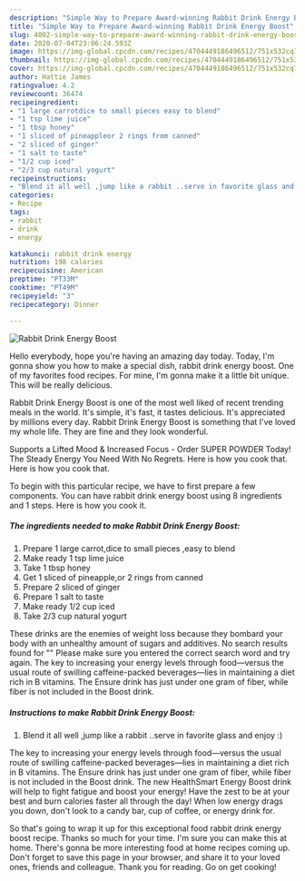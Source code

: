 ```yaml
---
description: "Simple Way to Prepare Award-winning Rabbit Drink Energy Boost"
title: "Simple Way to Prepare Award-winning Rabbit Drink Energy Boost"
slug: 4002-simple-way-to-prepare-award-winning-rabbit-drink-energy-boost
date: 2020-07-04T23:06:24.593Z
image: https://img-global.cpcdn.com/recipes/4704449186496512/751x532cq70/rabbit-drink-energy-boost-recipe-main-photo.jpg
thumbnail: https://img-global.cpcdn.com/recipes/4704449186496512/751x532cq70/rabbit-drink-energy-boost-recipe-main-photo.jpg
cover: https://img-global.cpcdn.com/recipes/4704449186496512/751x532cq70/rabbit-drink-energy-boost-recipe-main-photo.jpg
author: Hattie James
ratingvalue: 4.2
reviewcount: 36474
recipeingredient:
- "1 large carrotdice to small pieces easy to blend"
- "1 tsp lime juice"
- "1 tbsp honey"
- "1 sliced of pineappleor 2 rings from canned"
- "2 sliced of ginger"
- "1 salt to taste"
- "1/2 cup iced"
- "2/3 cup natural yogurt"
recipeinstructions:
- "Blend it all well ,jump like a rabbit ..serve in favorite glass and enjoy :)"
categories:
- Recipe
tags:
- rabbit
- drink
- energy

katakunci: rabbit drink energy 
nutrition: 198 calories
recipecuisine: American
preptime: "PT33M"
cooktime: "PT49M"
recipeyield: "3"
recipecategory: Dinner

---
```



![Rabbit Drink Energy Boost](https://img-global.cpcdn.com/recipes/4704449186496512/751x532cq70/rabbit-drink-energy-boost-recipe-main-photo.jpg)

Hello everybody, hope you're having an amazing day today. Today, I'm gonna show you how to make a special dish, rabbit drink energy boost. One of my favorites food recipes. For mine, I'm gonna make it a little bit unique. This will be really delicious.

Rabbit Drink Energy Boost is one of the most well liked of recent trending meals in the world. It's simple, it's fast, it tastes delicious. It's appreciated by millions every day. Rabbit Drink Energy Boost is something that I've loved my whole life. They are fine and they look wonderful.

Supports a Lifted Mood &amp; Increased Focus - Order SUPER POWDER Today! The Steady Energy You Need With No Regrets. Here is how you cook that. Here is how you cook that.


To begin with this particular recipe, we have to first prepare a few components. You can have rabbit drink energy boost using 8 ingredients and 1 steps. Here is how you cook it.

<!--inarticleads1-->

##### The ingredients needed to make Rabbit Drink Energy Boost:

1. Prepare 1 large carrot,dice to small pieces ,easy to blend
1. Make ready 1 tsp lime juice
1. Take 1 tbsp honey
1. Get 1 sliced of pineapple,or 2 rings from canned
1. Prepare 2 sliced of ginger
1. Prepare 1 salt to taste
1. Make ready 1/2 cup iced
1. Take 2/3 cup natural yogurt


These drinks are the enemies of weight loss because they bombard your body with an unhealthy amount of sugars and additives. No search results found for &#34;&#34; Please make sure you entered the correct search word and try again. The key to increasing your energy levels through food—versus the usual route of swilling caffeine-packed beverages—lies in maintaining a diet rich in B vitamins. The Ensure drink has just under one gram of fiber, while fiber is not included in the Boost drink. 

<!--inarticleads2-->

##### Instructions to make Rabbit Drink Energy Boost:

1. Blend it all well ,jump like a rabbit ..serve in favorite glass and enjoy :)


The key to increasing your energy levels through food—versus the usual route of swilling caffeine-packed beverages—lies in maintaining a diet rich in B vitamins. The Ensure drink has just under one gram of fiber, while fiber is not included in the Boost drink. The new HealthSmart Energy Boost drink will help to fight fatigue and boost your energy! Have the zest to be at your best and burn calories faster all through the day! When low energy drags you down, don&#39;t look to a candy bar, cup of coffee, or energy drink for. 

So that's going to wrap it up for this exceptional food rabbit drink energy boost recipe. Thanks so much for your time. I'm sure you can make this at home. There's gonna be more interesting food at home recipes coming up. Don't forget to save this page in your browser, and share it to your loved ones, friends and colleague. Thank you for reading. Go on get cooking!
